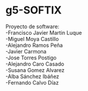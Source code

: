 # g5-SOFTIX
Proyecto de software:  
-Francisco Javier Martin Luque  
-Miguel Moya Castillo  
-Alejandro Ramos Peña  
-Javier Carmona   
-Jose Torres Postigo  
-Alejandro Caro Casado  
-Susana Gomez Alvarez  
-Alba Sánchez Ibáñez  
-Fernando Calvo Díaz
